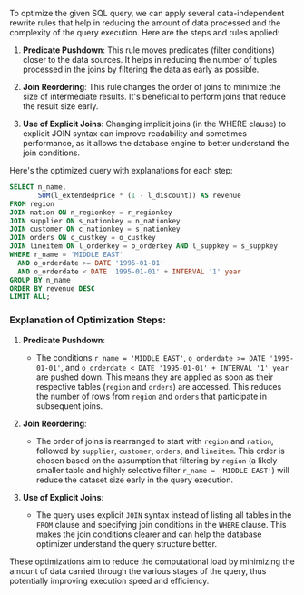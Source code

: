 To optimize the given SQL query, we can apply several data-independent rewrite rules that help in reducing the amount of data processed and the complexity of the query execution. Here are the steps and rules applied:

1. **Predicate Pushdown**: This rule moves predicates (filter conditions) closer to the data sources. It helps in reducing the number of tuples processed in the joins by filtering the data as early as possible.

2. **Join Reordering**: This rule changes the order of joins to minimize the size of intermediate results. It's beneficial to perform joins that reduce the result size early.

3. **Use of Explicit Joins**: Changing implicit joins (in the WHERE clause) to explicit JOIN syntax can improve readability and sometimes performance, as it allows the database engine to better understand the join conditions.

Here's the optimized query with explanations for each step:

```sql
SELECT n_name, 
       SUM(l_extendedprice * (1 - l_discount)) AS revenue
FROM region
JOIN nation ON n_regionkey = r_regionkey
JOIN supplier ON s_nationkey = n_nationkey
JOIN customer ON c_nationkey = s_nationkey
JOIN orders ON c_custkey = o_custkey
JOIN lineitem ON l_orderkey = o_orderkey AND l_suppkey = s_suppkey
WHERE r_name = 'MIDDLE EAST'
  AND o_orderdate >= DATE '1995-01-01'
  AND o_orderdate < DATE '1995-01-01' + INTERVAL '1' year
GROUP BY n_name
ORDER BY revenue DESC
LIMIT ALL;
```

### Explanation of Optimization Steps:

1. **Predicate Pushdown**:
   - The conditions `r_name = 'MIDDLE EAST'`, `o_orderdate >= DATE '1995-01-01'`, and `o_orderdate < DATE '1995-01-01' + INTERVAL '1' year` are pushed down. This means they are applied as soon as their respective tables (`region` and `orders`) are accessed. This reduces the number of rows from `region` and `orders` that participate in subsequent joins.

2. **Join Reordering**:
   - The order of joins is rearranged to start with `region` and `nation`, followed by `supplier`, `customer`, `orders`, and `lineitem`. This order is chosen based on the assumption that filtering by `region` (a likely smaller table and highly selective filter `r_name = 'MIDDLE EAST'`) will reduce the dataset size early in the query execution.

3. **Use of Explicit Joins**:
   - The query uses explicit `JOIN` syntax instead of listing all tables in the `FROM` clause and specifying join conditions in the `WHERE` clause. This makes the join conditions clearer and can help the database optimizer understand the query structure better.

These optimizations aim to reduce the computational load by minimizing the amount of data carried through the various stages of the query, thus potentially improving execution speed and efficiency.